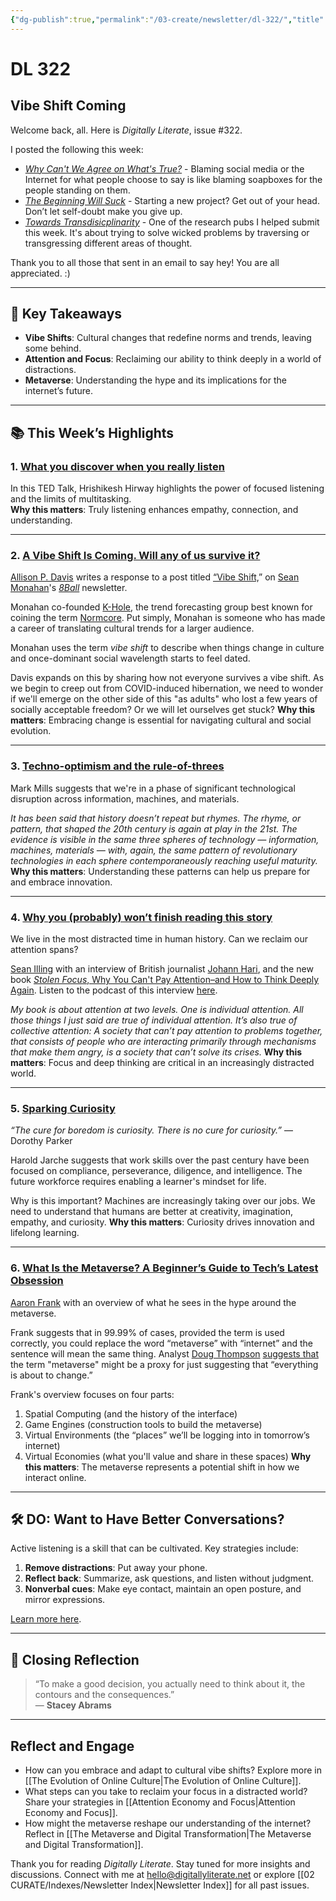 ```yaml
---
{"dg-publish":true,"permalink":"/03-create/newsletter/dl-322/","title":"Vibe Shift Coming","tags":["disinformation","education","futures","identity","misinformation","privacy","security","social-media"]}
---
```



# DL 322

## Vibe Shift Coming

Welcome back, all. Here is _Digitally Literate_, issue #322.

I posted the following this week:

- _[Why Can't We Agree on What's True?](https://wiobyrne.com/why-cant-we-agree-on-whats-true/)_ - Blaming social media or the Internet for what people choose to say is like blaming soapboxes for the people standing on them.
- [_The Beginning Will Suck_](https://wiobyrne.com/the-beginning-will-suck/) - Starting a new project? Get out of your head. Don’t let self-doubt make you give up.
- [_Towards Transdisicplinarity_](https://docs.google.com/document/d/1IN65TBvZU_VltL5z50nlNh8BW-S5zAW4pWbTZ2FZBYQ/edit#) - One of the research pubs I helped submit this week. It's about trying to solve wicked problems by traversing or transgressing different areas of thought.

Thank you to all those that sent in an email to say hey! You are all appreciated. :)

---

## 🔖 Key Takeaways

- **Vibe Shifts**: Cultural changes that redefine norms and trends, leaving some behind.  
- **Attention and Focus**: Reclaiming our ability to think deeply in a world of distractions.  
- **Metaverse**: Understanding the hype and its implications for the internet’s future.  

---

## 📚 This Week’s Highlights

### 1. **[What you discover when you really listen](https://www.youtube.com/watch?v=PlPena9gobI)**  
In this TED Talk, Hrishikesh Hirway highlights the power of focused listening and the limits of multitasking.  
**Why this matters**: Truly listening enhances empathy, connection, and understanding.

---

### 2. **[A Vibe Shift Is Coming. Will any of us survive it?](https://www.thecut.com/2022/02/a-vibe-shift-is-coming.html)**  
[Allison P. Davis](https://twitter.com/allisonpdavis) writes a response to a post titled [“Vibe Shift,](https://www.8ball.report/p/vibe-shift?utm_source=url)” on [Sean Monahan](https://twitter.com/8ball_sean)'s [_8Ball_](https://www.8ball.report/?r=zifuc) newsletter. 

Monahan co-founded [K-Hole](https://en.wikipedia.org/wiki/K-HOLE_\(trend_forecasting_group\)), the trend forecasting group best known for coining the term [Normcore](https://en.wikipedia.org/wiki/Normcore). Put simply, Monahan is someone who has made a career of translating cultural trends for a larger audience.

Monahan uses the term _vibe shift_ to describe when things change in culture and once-dominant social wavelength starts to feel dated.

Davis expands on this by sharing how not everyone survives a vibe shift. As we begin to creep out from COVID-induced hibernation, we need to wonder if we'll emerge on the other side of this "as adults" who lost a few years of socially acceptable freedom? Or we will let ourselves get stuck?
**Why this matters**: Embracing change is essential for navigating cultural and social evolution.

---

### 3. **[Techno-optimism and the rule-of-threes](https://bigthink.com/the-future/mass-flourishing-mark-mills/)**  
Mark Mills suggests that we're in a phase of significant technological disruption across information, machines, and materials.  

_It has been said that history doesn’t repeat but rhymes. The rhyme, or pattern, that shaped the 20th century is again at play in the 21st. The evidence is visible in the same three spheres of technology — information, machines, materials — with, again, the same pattern of revolutionary technologies in each sphere contemporaneously reaching useful maturity._
**Why this matters**: Understanding these patterns can help us prepare for and embrace innovation.

---

### 4. **[Why you (probably) won’t finish reading this story](https://www.vox.com/vox-conversations-podcast/2022-02-08/22910773/vox-conversations-johann-hari-stolen-focus)**  
We live in the most distracted time in human history. Can we reclaim our attention spans?

[Sean Illing](https://seanilling.wordpress.com/) with an interview of British journalist [Johann Hari](https://johannhari.com/), and the new book [_Stolen Focus_, Why You Can't Pay Attention–and How to Think Deeply Again](https://www.goodreads.com/en/book/show/57933306-stolen-focus). Listen to the podcast of this interview [here](https://podcasts.apple.com/us/podcast/why-we-cant-pay-attention-anymore/id1081584611?i=1000550312218).

_My book is about attention at two levels. One is individual attention. All those things I just said are true of individual attention. It’s also true of collective attention: A society that can’t pay attention to problems together, that consists of people who are interacting primarily through mechanisms that make them angry, is a society that can’t solve its crises._
**Why this matters**: Focus and deep thinking are critical in an increasingly distracted world.

---

### 5. **[Sparking Curiosity](https://jarche.com/2022/01/sparking-curiosity/)**  
_“The cure for boredom is curiosity. There is no cure for curiosity.”_ —Dorothy Parker

Harold Jarche suggests that work skills over the past century have been focused on compliance, perseverance, diligence, and intelligence. The future workforce requires enabling a learner's mindset for life.

Why is this important? Machines are increasingly taking over our jobs. We need to understand that humans are better at creativity, imagination, empathy, and curiosity.
**Why this matters**: Curiosity drives innovation and lifelong learning.

---

### 6. **[What Is the Metaverse? A Beginner’s Guide to Tech’s Latest Obsession](https://singularityhub.com/2022-02-13/what-is-the-metaverse-a-beginners-guide-to-techs-latest-obsession/)**  
[Aaron Frank](https://twitter.com/aarondfrank) with an overview of what he sees in the hype around the metaverse.

Frank suggests that in 99.99% of cases, provided the term is used correctly, you could replace the word “metaverse” with “internet” and the sentence will mean the same thing. Analyst [Doug Thompson](https://twitter.com/Dusanwriter) [suggests that](https://spatialreality.io/doug-thompson-a-beginners-guide-to-the-metaverse-and-why-it-matters-to-enterprise/) the term "metaverse" might be a proxy for just suggesting that “everything is about to change.”

Frank's overview focuses on four parts:

1. Spatial Computing (and the history of the interface)
2. Game Engines (construction tools to build the metaverse)
3. Virtual Environments (the “places” we’ll be logging into in tomorrow’s internet)
4. Virtual Economies (what you'll value and share in these spaces)
**Why this matters**: The metaverse represents a potential shift in how we interact online.

---

## 🛠️ DO: Want to Have Better Conversations?

Active listening is a skill that can be cultivated. Key strategies include:  

1. **Remove distractions**: Put away your phone.  
2. **Reflect back**: Summarize, ask questions, and listen without judgment.  
3. **Nonverbal cues**: Make eye contact, maintain an open posture, and mirror expressions.  

[Learn more here](https://ideas.ted.com/how-to-be-a-better-listener/).

---

## 🌟 Closing Reflection

> “To make a good decision, you actually need to think about it, the contours and the consequences.”  
> — **Stacey Abrams**

---

## Reflect and Engage

- How can you embrace and adapt to cultural vibe shifts? Explore more in [[The Evolution of Online Culture\|The Evolution of Online Culture]].  
- What steps can you take to reclaim your focus in a distracted world? Share your strategies in [[Attention Economy and Focus\|Attention Economy and Focus]].  
- How might the metaverse reshape our understanding of the internet? Reflect in [[The Metaverse and Digital Transformation\|The Metaverse and Digital Transformation]].  

Thank you for reading _Digitally Literate_. Stay tuned for more insights and discussions. Connect with me at [hello@digitallyliterate.net](mailto:hello@digitallyliterate.net) or explore [[02 CURATE/Indexes/Newsletter Index\|Newsletter Index]] for all past issues.
